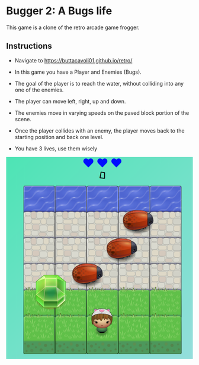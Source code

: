 # Bugger 2: A Bugs life
  This game is a clone of the retro arcade game frogger.
  
 ## Instructions
 
- Navigate to https://buttacavoli01.github.io/retro/

-	In this game you have a Player and Enemies (Bugs).

-	The goal of the player is to reach the water, without colliding into any one of the enemies.

-	The player can move left, right, up and down.

-	The enemies move in varying speeds on the paved block portion of the scene.

-	Once the player collides with an enemy, the player moves back to the starting position and back one level.

- You have 3 lives, use them wisely


![alt-text](retro.png)
